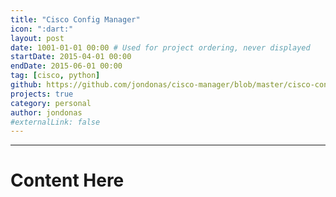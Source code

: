 ```yaml
---
title: "Cisco Config Manager"
icon: ":dart:"
layout: post
date: 1001-01-01 00:00 # Used for project ordering, never displayed
startDate: 2015-04-01 00:00
endDate: 2015-06-01 00:00
tag: [cisco, python]
github: https://github.com/jondonas/cisco-manager/blob/master/cisco-conf-manager.py
projects: true
category: personal
author: jondonas
#externalLink: false
---
```


---
# Content Here
